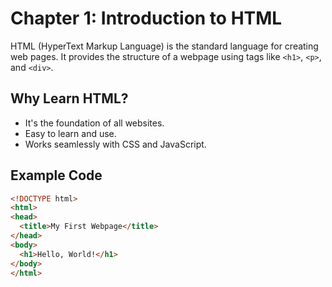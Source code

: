 # Chapter 1: Introduction to HTML

HTML (HyperText Markup Language) is the standard language for creating web pages. It provides the structure of a webpage using tags like `<h1>`, `<p>`, and `<div>`.

## Why Learn HTML?

- It's the foundation of all websites.
- Easy to learn and use.
- Works seamlessly with CSS and JavaScript.

## Example Code

```html
<!DOCTYPE html>
<html>
<head>
  <title>My First Webpage</title>
</head>
<body>
  <h1>Hello, World!</h1>
</body>
</html>
